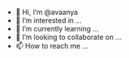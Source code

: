 - 👋 Hi, I’m @avaanya
- 👀 I’m interested in ...
- 🌱 I’m currently learning ...
- 💞️ I’m looking to collaborate on ...
- 📫 How to reach me ...

<!---
avaanya/avaanya is a ✨ special ✨ repository because its `README.md` (this file) appears on your GitHub profile.
You can click the Preview link to take a look at your changes.
--->
